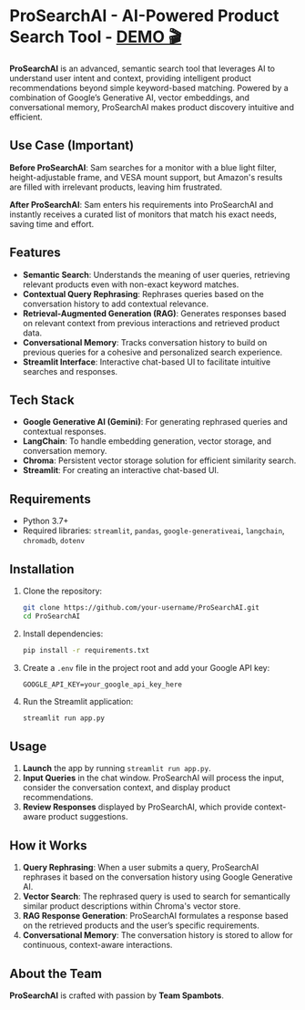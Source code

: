 # ProSearchAI - AI-Powered Product Search Tool - [DEMO 🎬](https://www.youtube.com/watch?v=tkP5R4e5kEU)

**ProSearchAI** is an advanced, semantic search tool that leverages AI to understand user intent and context, providing intelligent product recommendations beyond simple keyword-based matching. Powered by a combination of Google’s Generative AI, vector embeddings, and conversational memory, ProSearchAI makes product discovery intuitive and efficient.

## Use Case (Important)

**Before ProSearchAI**: Sam searches for a monitor with a blue light filter, height-adjustable frame, and VESA mount support, but Amazon's results are filled with irrelevant products, leaving him frustrated.

**After ProSearchAI**: Sam enters his requirements into ProSearchAI and instantly receives a curated list of monitors that match his exact needs, saving time and effort.

## Features

- **Semantic Search**: Understands the meaning of user queries, retrieving relevant products even with non-exact keyword matches.
- **Contextual Query Rephrasing**: Rephrases queries based on the conversation history to add contextual relevance.
- **Retrieval-Augmented Generation (RAG)**: Generates responses based on relevant context from previous interactions and retrieved product data.
- **Conversational Memory**: Tracks conversation history to build on previous queries for a cohesive and personalized search experience.
- **Streamlit Interface**: Interactive chat-based UI to facilitate intuitive searches and responses.

## Tech Stack

- **Google Generative AI (Gemini)**: For generating rephrased queries and contextual responses.
- **LangChain**: To handle embedding generation, vector storage, and conversation memory.
- **Chroma**: Persistent vector storage solution for efficient similarity search.
- **Streamlit**: For creating an interactive chat-based UI.

## Requirements

- Python 3.7+
- Required libraries: `streamlit`, `pandas`, `google-generativeai`, `langchain`, `chromadb`, `dotenv`

## Installation

1. Clone the repository:
   ```bash
   git clone https://github.com/your-username/ProSearchAI.git
   cd ProSearchAI
   ```

2. Install dependencies:
   ```bash
   pip install -r requirements.txt
   ```

3. Create a `.env` file in the project root and add your Google API key:
   ```env
   GOOGLE_API_KEY=your_google_api_key_here
   ```

4. Run the Streamlit application:
   ```bash
   streamlit run app.py
   ```

## Usage

1. **Launch** the app by running `streamlit run app.py`.
2. **Input Queries** in the chat window. ProSearchAI will process the input, consider the conversation context, and display product recommendations.
3. **Review Responses** displayed by ProSearchAI, which provide context-aware product suggestions.

## How it Works

1. **Query Rephrasing**: When a user submits a query, ProSearchAI rephrases it based on the conversation history using Google Generative AI.
2. **Vector Search**: The rephrased query is used to search for semantically similar product descriptions within Chroma's vector store.
3. **RAG Response Generation**: ProSearchAI formulates a response based on the retrieved products and the user’s specific requirements.
4. **Conversational Memory**: The conversation history is stored to allow for continuous, context-aware interactions.

## About the Team

**ProSearchAI** is crafted with passion by **Team Spambots**.
